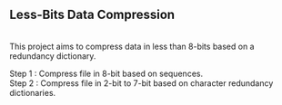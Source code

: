 <b><h2>Less-Bits Data Compression</h2></b>
<br />
This project aims to compress data in less than 8-bits based on a redundancy dictionary.

Step 1 : Compress file in 8-bit based on sequences.
<br />
Step 2 : Compress file in 2-bit to 7-bit based on character redundancy dictionaries.
